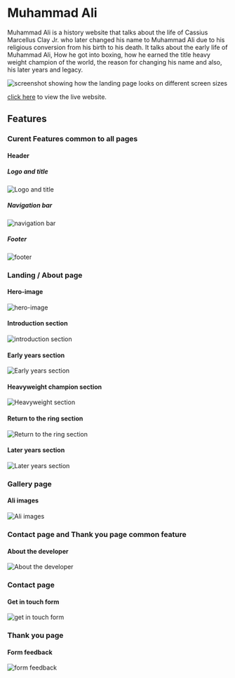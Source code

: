 # **Muhammad Ali**

Muhammad Ali is a history website that talks about the life of Cassius Marcellus Clay Jr. who later changed his name to Muhammad Ali due to his religious conversion from his birth to his death. It talks about the early life of Muhammad Ali, How he got into boxing, how he earned the title heavy weight champion of the world, the reason for changing his name and also, his later years and legacy.

![screenshot showing how the landing page looks on different screen sizes](/assets/docs/screenshots/amiresponsive.png)

[click here](https://faysal-ahmed-aweys.github.io/Muhammad-Ali/) to view the live website. 

## **Features**
### **Curent Features common to all pages**
#### **Header** 
##### **Logo and title** 
![Logo and title](/assets/docs/screenshots/logoandtitle.jpg)

##### **Navigation bar**
![navigation bar](/assets/docs/screenshots/navigationbar.png)

##### **Footer**
![footer](/assets/docs/screenshots/footer.jpg)

### **Landing / About page**
#### **Hero-image**
![hero-image](/assets/docs/screenshots/heroimage.png)

#### **Introduction section**
![introduction section](/assets/docs/screenshots/intro.png)

#### **Early years section**
![Early years section](/assets/docs/screenshots/early-years.png)

#### **Heavyweight champion section**
![Heavyweight section](/assets/docs/screenshots/champion.png)

#### **Return to the ring section**
![Return to the ring section](/assets/docs/screenshots/return.png)

#### **Later years section**
![Later years section](/assets/docs/screenshots/later-years.png)

### **Gallery page** 

#### **Ali images**
![Ali images](/assets/docs/screenshots/gallery.png)

### **Contact page and Thank you page common feature**

#### **About the developer**
![About the developer](/assets/docs/screenshots/aboutdeveloper.png)

### **Contact page** 
#### **Get in touch form**
![get in touch form](/assets/docs/screenshots/form.png)

### **Thank you page** 
#### **Form feedback**
![form feedback](/assets/docs/screenshots/thankyou.png)









